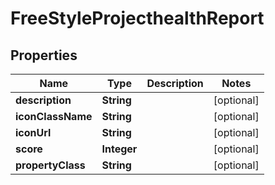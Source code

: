 
# FreeStyleProjecthealthReport

## Properties
Name | Type | Description | Notes
------------ | ------------- | ------------- | -------------
**description** | **String** |  |  [optional]
**iconClassName** | **String** |  |  [optional]
**iconUrl** | **String** |  |  [optional]
**score** | **Integer** |  |  [optional]
**propertyClass** | **String** |  |  [optional]



